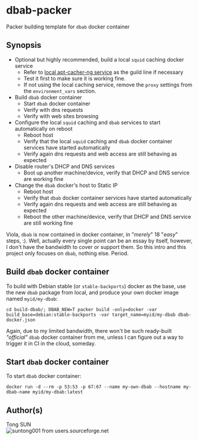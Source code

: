 # dbab-packer

Packer building template for `dbab` docker container

## Synopsis

- Optional but highly recommended, build a local `squid` caching docker service
  * Refer to [local apt-cacher-ng service](https://docs.docker.com/engine/examples/apt-cacher-ng/) as the guild line if necessary
  * Test it first to make sure it is working fine.
  * If not using the local caching service, remove the `proxy` settings from the `environment_vars` section.
- Build `dbab` docker container
  * Start `dbab` docker container
  * Verify with dns requests
  * Verify with web sites browsing
- Configure the local `squid` caching and `dbab` services to start automatically on reboot
  * Reboot host
  * Verify that the local `squid` caching and `dbab` docker container services have started automatically
  * Verify again dns requests and web access are still behaving as expected
- Disable router's DHCP and DNS services
  * Boot up another machine/device, verify that DHCP and DNS service are working fine
- Change the `dbab` docker's host to Static IP
  * Reboot host
  * Verify that `dbab` docker container services have started automatically
  * Verify again dns requests and web access are still behaving as expected
  * Reboot the other machine/device, verify that DHCP and DNS service are still working fine

Viola, `dbab` is now contained in docker container, in "_merely_" 18 "_easy_" steps, :). Well, actually every single point can be an essay by itself, however, I don't have the bandwidth to cover or support them. So this intro and this project only focuses on `dbab`, nothing else. Period.

## Build `dbab` docker container

To build with Debian stable (or `stable-backports`) docker as the base, use the new `dbab` package from local, and produce your own docker image named `myid/my-dbab`:

    cd build-dbab/; DBAB_NEW=T packer build -only=docker -var build_base=debian:stable-backports -var target_name=myid/my-dbab dbab-docker.json

Again, due to my limited bandwidth, there won't be such ready-built _"official"_ `dbab` docker container from me, unless I can figure out a way to trigger it in CI in the cloud, someday.

## Start `dbab` docker container

To start `dbab` docker container:

    docker run -d --rm -p 53:53 -p 67:67 --name my-own-dbab --hostname my-dbab-name myid/my-dbab:latest

## Author(s)

Tong SUN  
![suntong001 from users.sourceforge.net](https://img.shields.io/badge/suntong001-%40users.sourceforge.net-lightgrey.svg "suntong001 from users.sourceforge.net")

